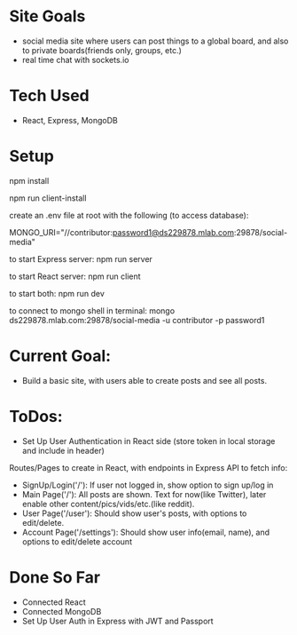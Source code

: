 # Site Goals
- social media site where users can post things to a global board, and also to private boards(friends only, groups, etc.)
- real time chat with sockets.io
# Tech Used
- React, Express, MongoDB
# Setup
npm install

npm run client-install

create an .env file at root with the following (to access database):

MONGO_URI="//contributor:password1@ds229878.mlab.com:29878/social-media"


to start Express server: npm run server

to start React server: npm run client  

to start both: npm run dev


to connect to mongo shell in terminal:
mongo ds229878.mlab.com:29878/social-media -u contributor -p password1

# Current Goal:
- Build a basic site, with users able to create posts and see all posts.

# ToDos:
- Set Up User Authentication in React side (store token in local storage and include in header)

Routes/Pages to create in React, with endpoints in Express API to fetch info:
- SignUp/Login('/'): If user not logged in, show option to sign up/log in
- Main Page('/'): All posts are shown. Text for now(like Twitter), later enable other content/pics/vids/etc.(like reddit).
- User Page('/user'): Should show user's posts, with options to edit/delete.
- Account Page('/settings'): Should show user info(email, name), and options to edit/delete account

# Done So Far
- Connected React
- Connected MongoDB
- Set Up User Auth in Express with JWT and Passport
